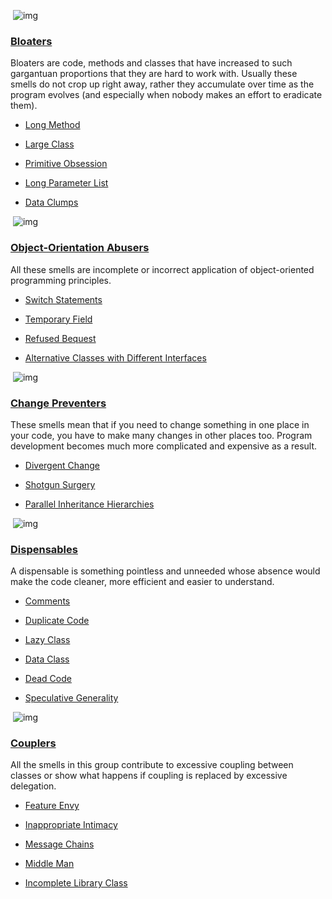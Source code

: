 ​    ![img](https://sourcemaking.com/images/refactoring-illustrations/bloaters.png)  

### [Bloaters](https://sourcemaking.com/refactoring/smells/bloaters)

Bloaters are code, methods and classes that have increased to such gargantuan proportions that they are hard to work with. Usually these smells do not crop up right away, rather they accumulate over time as the program evolves (and especially when nobody makes an effort to eradicate them).

- [Long Method](https://sourcemaking.com/refactoring/smells/long-method)
- [Large Class](https://sourcemaking.com/refactoring/smells/large-class)
- [Primitive Obsession](https://sourcemaking.com/refactoring/smells/primitive-obsession)


- [Long Parameter List](https://sourcemaking.com/refactoring/smells/long-parameter-list)
- [Data Clumps](https://sourcemaking.com/refactoring/smells/data-clumps)

​    ![img](https://sourcemaking.com/images/refactoring-illustrations/oo-abusers.png)  

### [Object-Orientation Abusers](https://sourcemaking.com/refactoring/smells/oo-abusers)

All these smells are incomplete or incorrect application of object-oriented programming principles.

- [Switch Statements](https://sourcemaking.com/refactoring/smells/switch-statements)
- [Temporary Field](https://sourcemaking.com/refactoring/smells/temporary-field)


- [Refused Bequest](https://sourcemaking.com/refactoring/smells/refused-bequest)
- [Alternative Classes with Different Interfaces](https://sourcemaking.com/refactoring/smells/alternative-classes-with-different-interfaces)

​    ![img](https://sourcemaking.com/images/refactoring-illustrations/change-preventers.png)  

### [Change Preventers](https://sourcemaking.com/refactoring/smells/change-preventers)

These smells mean that if you need to change something in one place in your code, you have to make many changes in other places too. Program development becomes much more complicated and expensive as a result.

- [Divergent Change](https://sourcemaking.com/refactoring/smells/divergent-change)
- [Shotgun Surgery](https://sourcemaking.com/refactoring/smells/shotgun-surgery)


- [Parallel Inheritance Hierarchies](https://sourcemaking.com/refactoring/smells/parallel-inheritance-hierarchies)

​    ![img](https://sourcemaking.com/images/refactoring-illustrations/dispensables.png)  

### [Dispensables](https://sourcemaking.com/refactoring/smells/dispensables)

A dispensable is something pointless and unneeded whose absence would make the code cleaner, more efficient and easier to understand.

- [Comments](https://sourcemaking.com/refactoring/smells/comments)
- [Duplicate Code](https://sourcemaking.com/refactoring/smells/duplicate-code)
- [Lazy Class](https://sourcemaking.com/refactoring/smells/lazy-class)


- [Data Class](https://sourcemaking.com/refactoring/smells/data-class)
- [Dead Code](https://sourcemaking.com/refactoring/smells/dead-code)
- [Speculative Generality](https://sourcemaking.com/refactoring/smells/speculative-generality)

​    ![img](https://sourcemaking.com/images/refactoring-illustrations/couplers.png)  

### [Couplers](https://sourcemaking.com/refactoring/smells/couplers)

All the smells in this group contribute to excessive coupling between classes or show what happens if coupling is replaced by excessive delegation.

- [Feature Envy](https://sourcemaking.com/refactoring/smells/feature-envy)
- [Inappropriate Intimacy](https://sourcemaking.com/refactoring/smells/inappropriate-intimacy)
- [Message Chains](https://sourcemaking.com/refactoring/smells/message-chains)
- [Middle Man](https://sourcemaking.com/refactoring/smells/middle-man)


- [Incomplete Library Class](https://sourcemaking.com/refactoring/smells/incomplete-library-class)